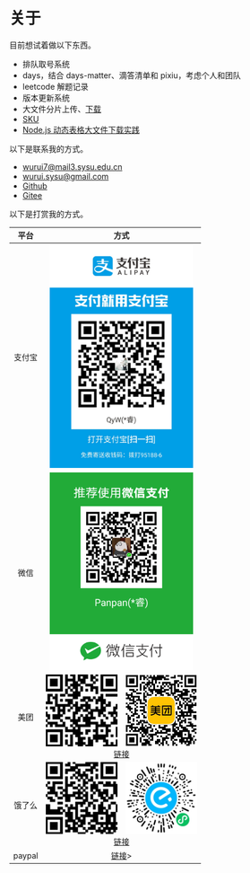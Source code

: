 # 关于

目前想试着做以下东西。

- 排队取号系统
- days，结合 days-matter、滴答清单和 pixiu，考虑个人和团队
- leetcode 解题记录
- 版本更新系统
- 大文件分片上传、[下载](https://mp.weixin.qq.com/s/2tRkcwOQCE8pX8byt7HWiQ)
- [SKU](https://mp.weixin.qq.com/s/A2BLVnhas49Z1pj6OubymA)
- [Node.js 动态表格大文件下载实践](https://mp.weixin.qq.com/s/4q3R4Cz-rYzNdGYrKjudQA)

以下是联系我的方式。

- [wurui7@mail3.sysu.edu.cn](mailto:wurui7@mail3.sysu.edu.cn)
- [wurui.sysu@gmail.com](mailto:wurui.sysu@gmail.com)
- [Github](https://github.com/ModyQyW)
- [Gitee](https://gitee.com/ModyQyW)

以下是打赏我的方式。

|  平台  |                                                                                         方式                                                                                          |
| :----: | :-----------------------------------------------------------------------------------------------------------------------------------------------------------------------------------: |
| 支付宝 |                                                             <img src="./alipay.jpeg" style="width: 256px" alt="Alipay"/>                                                              |
|  微信  |                                                              <img src="./wechat.png" style="width: 256px" alt="Wechat"/>                                                              |
|  美团  | <img src="./meituan1.jpeg" style="width: 128px" alt="美团外卖红包1"/>&emsp;<img src="./meituan2.jpg" style="width: 128px" alt="美团外卖红包2"/><br/>[链接](https://tb.v2b3.com/6miQa) |
| 饿了么 | <img src="./eleme1.jpeg" style="width: 128px" alt="饿了么外卖红包1"/>&emsp;<img src="./eleme2.jpg" style="width: 128px" alt="饿了么外卖红包2"/><br/>[链接](https://tb.v2b3.com/6mxsJ) |
| paypal |                                                             [链接](https://paypal.me/wurui7?country.x=C2&locale.x=zh_XC)>                                                             |
